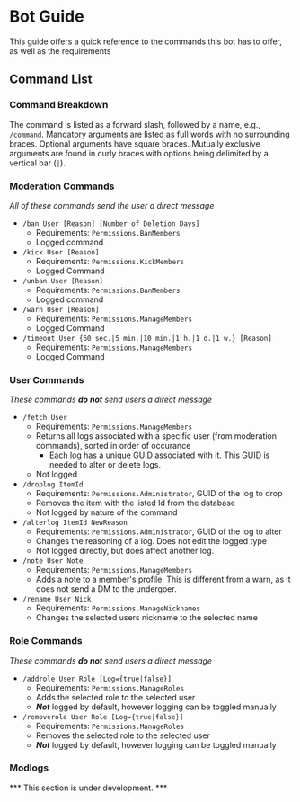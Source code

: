 # Bot Guide

This guide offers a quick reference to the commands this bot has to offer, as well as the requirements

## Command List

### Command Breakdown
The command is listed as a forward slash, followed by a name, e.g., `/command`. Mandatory arguments are listed as full words with no surrounding braces. Optional arguments have square braces. Mutually exclusive arguments are found in curly braces with options being delimited by a vertical bar (`|`).

### Moderation Commands
_All of these commands send the user a direct message_

- `/ban User [Reason] [Number of Deletion Days]`
    - Requirements: `Permissions.BanMembers`
    - Logged command
- `/kick User [Reason]`
    - Requirements: `Permissions.KickMembers`
    - Logged Command
- `/unban User [Reason]`
    - Requirements: `Permissions.BanMembers`
    - Logged command
- `/warn User [Reason]`
    - Requirements: `Permissions.ManageMembers`
    - Logged Command
- `/timeout User {60 sec.|5 min.|10 min.|1 h.|1 d.|1 w.} [Reason]`
    - Requirements: `Permissions.ManageMembers`
    - Logged Command

### User Commands
_These commands **do not** send users a direct message_

- `/fetch User`
    - Requirements: `Permissions.ManageMembers`
    - Returns all logs associated with a specific user (from moderation commands), sorted in order of occurance
        - Each log has a unique GUID associated with it. This GUID is needed to alter or delete logs.
    - Not logged
- `/droplog ItemId`
    - Requirements: `Permissions.Administrator`, GUID of the log to drop
    - Removes the item with the listed Id from the database
    - Not logged by nature of the command
- `/alterlog ItemId NewReason`
    - Requirements: `Permissions.Administrator`, GUID of the log to alter
    - Changes the reasoning of a log. Does not edit the logged type
    - Not logged directly, but does affect another log.
- `/note User Note`
    - Requirements: `Permissions.ManageMembers`
    - Adds a note to a member's profile. This is different from a warn, as it does not send a DM to the undergoer.
- `/rename User Nick`
    - Requirements: `Permissions.ManageNicknames`
    - Changes the selected users nickname to the selected name

### Role Commands
_These commands **do not** send users a direct message_

- `/addrole User Role [Log={true|false}]`
    - Requirements: `Permissions.ManageRoles`
    - Adds the selected role to the selected user
    - _**Not**_ logged by default, however logging can be toggled manually
- `/removerole User Role [Log={true|false}]`
    - Requirements: `Permissions.ManageRoles`
    - Removes the selected role to the selected user
    - _**Not**_ logged by default, however logging can be toggled manually

### Modlogs
*** This section is under development. ***